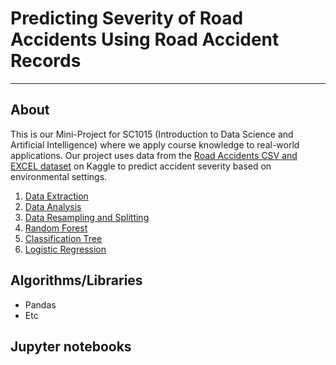 # Predicting Severity of Road Accidents Using Road Accident Records

---

## About

This is our Mini-Project for SC1015 (Introduction to Data Science and Artificial Intelligence) where we apply course knowledge to real-world applications. Our project uses data from the [Road Accidents CSV and EXCEL dataset](https://www.kaggle.com/datasets/abdulmannann/road-accidents-csv) on Kaggle to predict accident severity based on environmental settings.

1. [Data Extraction](https://github.com/Caven-Chew/SC1015-MINI_PROJECT)
2. [Data Analysis](https://github.com/Caven-Chew/SC1015-MINI_PROJECT)
3. [Data Resampling and Splitting](https://github.com/Caven-Chew/SC1015-MINI_PROJECT)
4. [Random Forest](https://github.com/Caven-Chew/SC1015-MINI_PROJECT)
5. [Classification Tree](https://github.com/Caven-Chew/SC1015-MINI_PROJECT)
6. [Logistic Regression](https://github.com/Caven-Chew/SC1015-MINI_PROJECT)


## Algorithms/Libraries
- Pandas
- Etc

## Jupyter notebooks
